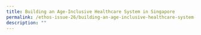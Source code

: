 ```yaml
---
title: Building an Age-Inclusive Healthcare System in Singapore
permalink: /ethos-issue-26/building-an-age-inclusive-healthcare-system-in-singapore/
description: ""
---
```

